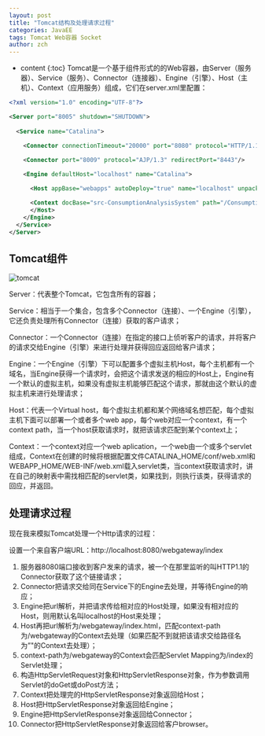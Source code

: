```yaml
---
layout: post
title: "Tomcat结构及处理请求过程"
categories: JavaEE
tags: Tomcat Web容器 Socket
author: zch
---
```


* content
{:toc}
Tomcat是一个基于组件形式的的Web容器，由Server（服务器）、Service（服务）、Connector（连接器）、Engine（引擎）、Host（主机）、Context（应用服务）组成，它们在server.xml里配置：





```xml
<?xml version="1.0" encoding="UTF-8"?>

<Server port="8005" shutdown="SHUTDOWN">
 
  <Service name="Catalina">

    <Connector connectionTimeout="20000" port="8080" protocol="HTTP/1.1" redirectPort="8443" URIEncoding="UTF-8"/>
    
    <Connector port="8009" protocol="AJP/1.3" redirectPort="8443"/>

    <Engine defaultHost="localhost" name="Catalina">

      <Host appBase="webapps" autoDeploy="true" name="localhost" unpackWARs="true">

      <Context docBase="src-ConsumptionAnalysisSystem" path="/ConsumptionAnalysisSystem" reloadable="true" source="org.eclipse.jst.jee.server:src-ConsumptionAnalysisSystem"/>
	  </Host>
    </Engine>
  </Service>
</Server>
```



## Tomcat组件

![tomcat](https://raw.githubusercontent.com/zchdjb/zchdjb.github.io/master/images/tomcat2.png)

Server：代表整个Tomcat，它包含所有的容器；

Service：相当于一个集合，包含多个Connector（连接）、一个Engine（引擎），它还负责处理所有Connector（连接）获取的客户请求；

Connector：一个Connector（连接）在指定的接口上侦听客户的请求，并将客户的请求交给Engine（引擎）来进行处理并获得回应返回给客户请求；

Engine：一个Engine（引擎）下可以配置多个虚拟主机Host，每个主机都有一个域名，当Engine获得一个请求时，会把这个请求发送的相应的Host上，Engine有一个默认的虚拟主机，如果没有虚拟主机能够匹配这个请求，那就由这个默认的虚拟主机来进行处理请求；

Host：代表一个Virtual  host，每个虚拟主机都和某个网络域名想匹配，每个虚拟主机下面可以部署一个或者多个web app，每个web对应一个context，有一个context path，当一个host获取请求时，就把该请求匹配到某个context上；

Context：一个context对应一个web aplication，一个web由一个或多个servlet组成，Context在创建的时候将根据配置文件CATALINA_HOME/conf/web.xml和WEBAPP_HOME/WEB-INF/web.xml载入servlet类，当context获取请求时，讲在自己的映射表中需找相匹配的servlet类，如果找到，则执行该类，获得请求的回应，并返回。



## 处理请求过程

现在我来模拟Tomcat处理一个Http请求的过程：

设置一个来自客户端URL：http://localhost:8080/webgateway/index

1. 服务器8080端口接收到客户发来的请求，被一个在那里监听的叫HTTP1.1的Connector获取了这个链接请求；
2. Connector把请求交给同在Service下的Engine去处理，并等待Engine的响应；
3. Engine把url解析，并把请求传给相对应的Host处理，如果没有相对应的Host，则用默认名叫localhost的Host来处理；
4. Host再把url解析为/webgateway/index.html，匹配context-path为/webgateway的Context去处理（如果匹配不到就把该请求交给路径名为”"的Context去处理）；
5. context-path为/webgateway的Context会匹配Servlet Mapping为/index的Servlet处理；
6. 构造HttpServletRequest对象和HttpServletResponse对象，作为参数调用Servlet的doGet或doPost方法；
7. Context把处理完的HttpServletResponse对象返回给Host；
8. Host把HttpServletResponse对象返回给Engine；
9. Engine把HttpServletResponse对象返回给Connector；
10. Connector把HttpServletResponse对象返回给客户browser。

